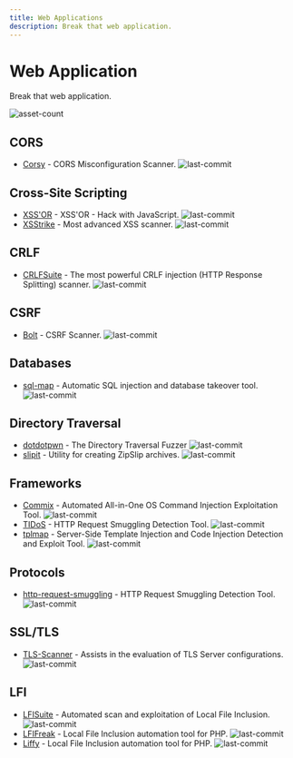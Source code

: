 ```yaml
---
title: Web Applications
description: Break that web application.
---
```


# Web Application

Break that web application.

![asset-count](https://img.shields.io/badge/Tools%20%26%20Resources%20Available-16-757575?style=for-the-badge)

## CORS

* [Corsy](https://github.com/s0md3v/Corsy) - CORS Misconfiguration Scanner. ![last-commit](https://img.shields.io/github/last-commit/s0md3v/Corsy?style=flat)


## Cross-Site Scripting

* [XSS'OR](https://github.com/evilcos/xssor2) - XSS'OR - Hack with JavaScript. ![last-commit](https://img.shields.io/github/last-commit/evilcos/xssor2?style=flat)
* [XSStrike](https://github.com/s0md3v/XSStrike) - Most advanced XSS scanner. ![last-commit](https://img.shields.io/github/last-commit/evilcos/xssor2?style=flat)


## CRLF

* [CRLFSuite](https://github.com/Nefcore/CRLFsuite) - The most powerful CRLF injection (HTTP Response Splitting) scanner. ![last-commit](https://img.shields.io/github/last-commit/Nefcore/CRLFsuite?style=flat)


## CSRF

* [Bolt](https://github.com/s0md3v/Bolt) - CSRF Scanner. ![last-commit](https://img.shields.io/github/last-commit/s0md3v/Bolt?style=flat)


## Databases

* [sql-map](https://github.com/sqlmapproject/sqlmap) - Automatic SQL injection and database takeover tool. ![last-commit](https://img.shields.io/github/last-commit/sqlmapproject/sqlmap?style=flat)


## Directory Traversal

* [dotdotpwn](https://github.com/wireghoul/dotdotpwn) - The Directory Traversal Fuzzer ![last-commit](https://img.shields.io/github/last-commit/wireghoul/dotdotpwn?style=flat)
* [slipit](https://github.com/usdAG/slipit) - Utility for creating ZipSlip archives. ![last-commit](https://img.shields.io/github/last-commit/usdAG/slipit?style=flat)


## Frameworks

* [Commix](https://github.com/commixproject/commix) - Automated All-in-One OS Command Injection Exploitation Tool. ![last-commit](https://img.shields.io/github/last-commit/commixproject/commix?style=flat)
* [TIDoS](https://github.com/0xInfection/TIDoS-Framework) - HTTP Request Smuggling Detection Tool. ![last-commit](https://img.shields.io/github/last-commit/0xInfection/TIDoS-Framework?style=flat)
* [tplmap](https://github.com/epinna/tplmap) - Server-Side Template Injection and Code Injection Detection and Exploit Tool. ![last-commit](https://img.shields.io/github/last-commit/epinna/tplmap?style=flat)


## Protocols

* [http-request-smuggling](https://github.com/anshumanpattnaik/http-request-smuggling) - HTTP Request Smuggling Detection Tool. ![last-commit](https://img.shields.io/github/last-commit/anshumanpattnaik/http-request-smuggling?style=flat)


## SSL/TLS

* [TLS-Scanner](https://github.com/tls-attacker/TLS-Scanner) - Assists in the evaluation of TLS Server configurations. ![last-commit](https://img.shields.io/github/last-commit/tls-attacker/TLS-Scanner?style=flat)


## LFI

* [LFISuite](https://github.com/D35m0nd142/LFISuite) - Automated scan and exploitation of Local File Inclusion. ![last-commit](https://img.shields.io/github/last-commit/D35m0nd142/LFISuite?style=flat)
* [LFIFreak](https://github.com/OsandaMalith/LFiFreak) - Local File Inclusion automation tool for PHP. ![last-commit](https://img.shields.io/github/last-commit/OsandaMalith/LFiFreak?style=flat)
* [Liffy](https://github.com/mzfr/liffy) - Local File Inclusion automation tool for PHP. ![last-commit](https://img.shields.io/github/last-commit/mzfr/liffy?style=flat)